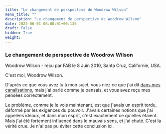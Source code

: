 ```yaml
---
title: "Le changement de perspective de Woodrow Wilson"
menu_title: ""
description: "Le changement de perspective de Woodrow Wilson"
date: 2022-06-01 06:00:01+00:136
draft: False
hidden: True
weight:
---
```

### Le changement de perspective de Woodrow Wilson

Woodrow Wilson - reçu par FAB le 8 Juin 2010, Santa Cruz, Californie, USA.

C'est moi, Woodrow Wilson.

D'après ce que vous avez lu à mon sujet, vous niez ce que j'ai dit [dans mes canalisations](/fr-contemporary-messages/fr-contemporary-messages-by-date-order/fr-contemporary-messages-2006/fr-2006-12-20-4-fab-woodrow-wilson/), mais j'ai parlé comme je pensais, et vous avez reçu mes pensées correctement.

Le problème, comme je le vois maintenant, est que j'avais un esprit tordu, déformé par les exigences du pouvoir. J'avais certaines notions que j'ai appelées idéaux, et dans mon esprit, c'est exactement ce qu'elles étaient. Mais j'ai été fortement influencé dans le mauvais sens, et j'ai chuté. C'est la vérité crue. Je n'ai pas pu éviter cette conclusion ici.
